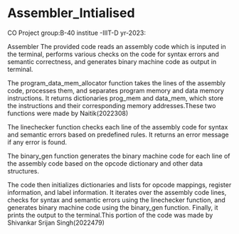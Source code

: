 # Assembler_Intialised
CO Project  group:B-40 institue -IIIT-D yr-2023:

Assembler
The provided code reads an assembly code which is inputed in the terminal, performs various checks on the code for syntax errors and semantic correctness, and generates binary machine code as output in terminal.
 
 The program_data_mem_allocator function takes the lines of the assembly code, processes them, and separates program memory and data memory instructions. It returns dictionaries prog_mem and data_mem, which store the instructions and their corresponding memory addresses.These two functions were made by Naitik(2022308)

The linechecker function checks each line of the assembly code for syntax and semantic errors based on predefined rules. It returns an error message if any error is found.

The binary_gen function generates the binary machine code for each line of the assembly code based on the opcode dictionary and other data structures.

The code then initializes dictionaries and lists for opcode mappings, register information, and label information. It iterates over the assembly code lines, checks for syntax and semantic errors using the linechecker function, and generates binary machine code using the binary_gen function. Finally, it prints the output to the terminal.This portion of the code was made by Shivankar Srijan Singh(2022479)
